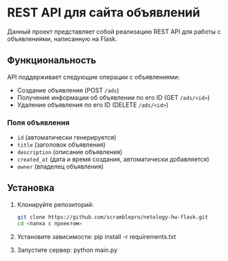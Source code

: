 # REST API для сайта объявлений

Данный проект представляет собой реализацию REST API для работы с объявлениями, написанную на Flask.

## Функциональность

API поддерживает следующие операции с объявлениями:
- Создание объявления (POST `/ads`)
- Получение информации об объявлении по его ID (GET `/ads/<id>`)
- Удаление объявления по его ID (DELETE `/ads/<id>`)

### Поля объявления
- `id` (автоматически генерируется)
- `title` (заголовок объявления)
- `description` (описание объявления)
- `created_at` (дата и время создания, автоматически добавляется)
- `owner` (владелец объявления)

## Установка

1. Клонируйте репозиторий:
   ```bash
   git clone https://github.com/scramblepro/netology-hw-flask.git
   cd <папка с проектом>
   
2. Установите зависимости:
   pip install -r requirements.txt

3. Запустите сервер:
   python main.py 
